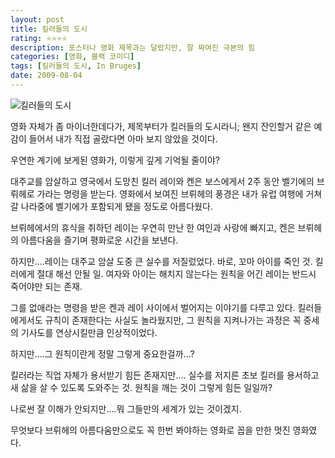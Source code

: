 ```yaml
---
layout: post
title: 킬러들의 도시
rating: ⭐️⭐️⭐️⭐️
description: 포스터나 영화 제목과는 달랐지만, 잘 짜여진 극본의 힘 
categories: [영화, 블랙 코미디]
tags: [킬러들의 도시, In Bruges]
date: 2009-08-04
---
```


![킬러들의 도시](../../review/img/2009/city_of_killer.jpg)


영화 자체가 좀 마이너한데다가, 제목부터가 킬러들의 도시라니; 왠지 잔인할거 같은 예감이 들어서 내가 직접 골랐다면 아마 보지 않았을 것이다.

우연한 계기에 보게된 영화가, 이렇게 깊게 기억될 줄이야?

 
대주교를 암살하고 영국에서 도망친 킬러 레이와 켄은 보스에게서 2주 동안 벨기에의 브뤼헤로 가라는 명령을 받는다.
영화에서 보여진 브뤼헤의 풍경은 내가 유럽 여행에 거쳐갈 나라중에 벨기에가 포함되게 됐을 정도로 아름다웠다.



브뤼헤에서의 휴식을 취하던 레이는 우연히 만난 한 여인과 사랑에 빠지고, 켄은 브뤼헤의 아름다움을 즐기며 평화로운 시간을 보낸다.

하지만....레이는 대주교 암살 도중 큰 실수를 저질렀었다. 바로, 꼬마 아이를 죽인 것. 킬러에게 절대 해선 안될 일. 여자와 아이는 해치지 않는다는 원칙을 어긴 레이는 반드시 죽어야만 되는 존재.


그를 없애라는 명령을 받은 켄과 레이 사이에서 벌어지는 이야기를 다루고 있다.
킬러들에게서도 규칙이 존재한다는 사실도 놀라웠지만, 그 원칙을 지켜나가는 과정은 꼭 중세의 기사도를 연상시킬만큼 인상적이었다.

하지만....그 원칙이란게 정말 그렇게 중요한걸까...?

킬러라는 직업 자체가 용서받기 힘든 존재지만.... 실수를 저지른 초보 킬러를 용서하고 새 삶을 살 수 있도록 도와주는 것. 원칙을 깨는 것이 그렇게 힘든 일일까?

나로썬 잘 이해가 안되지만....뭐 그들만의 세계가 있는 것이겠지.

무엇보다 브뤼헤의 아름다움만으로도 꼭 한번 봐야하는 영화로 꼽을 만한 멋진 영화였다.